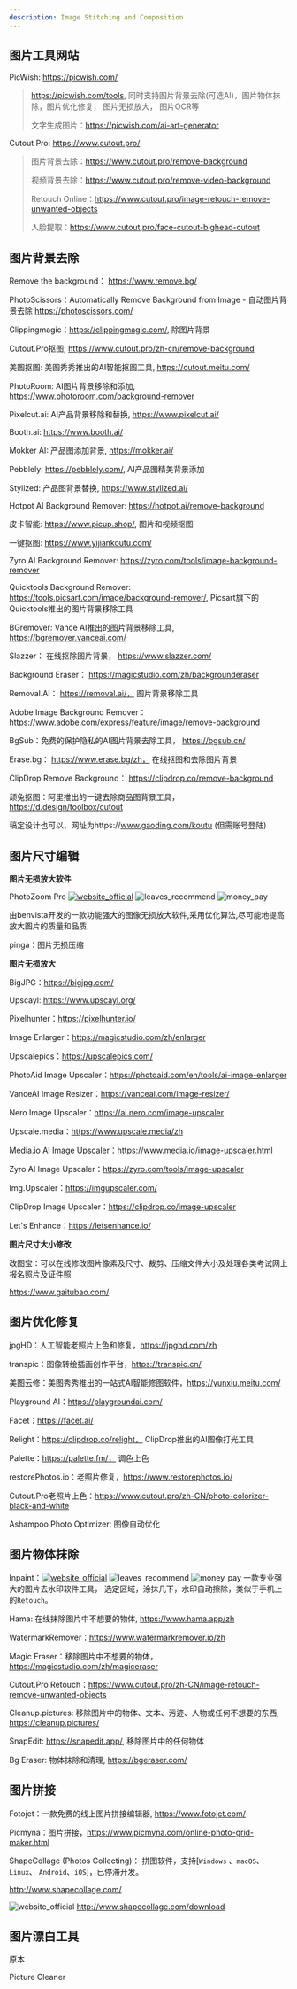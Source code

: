 ```yaml
---
description: Image Stitching and Composition
---
```


## 图片工具网站

PicWish: https://picwish.com/

> https://picwish.com/tools, 同时支持图片背景去除(可选AI)，图片物体抹除，图片优化修复， 图片无损放大， 图片OCR等
>
> 文字生成图片：https://picwish.com/ai-art-generator

Cutout Pro: https://www.cutout.pro/

> 图片背景去除：https://www.cutout.pro/remove-background
>
> 视频背景去除：https://www.cutout.pro/remove-video-background
>
> Retouch Online：https://www.cutout.pro/image-retouch-remove-unwanted-objects
>
> 人脸提取：https://www.cutout.pro/face-cutout-bighead-cutout

## 图片背景去除

Remove the background： https://www.remove.bg/ 

PhotoScissors：Automatically Remove Background from Image - 自动图片背景去除
https://photoscissors.com/

Clippingmagic：https://clippingmagic.com/, 除图片背景

Cutout.Pro抠图;  https://www.cutout.pro/zh-cn/remove-background

美图抠图: 美图秀秀推出的AI智能抠图工具, https://cutout.meitu.com/

PhotoRoom: AI图片背景移除和添加, https://www.photoroom.com/background-remover

Pixelcut.ai:  AI产品背景移除和替换,  https://www.pixelcut.ai/

Booth.ai:  https://www.booth.ai/

Mokker AI:  产品图添加背景, https://mokker.ai/

Pebblely:  https://pebblely.com/, AI产品图精美背景添加

Stylized:  产品图背景替换,  https://www.stylized.ai/

Hotpot AI Background Remover:  https://hotpot.ai/remove-background

皮卡智能:  https://www.picup.shop/, 图片和视频抠图

一键抠图:  https://www.yijiankoutu.com/

Zyro AI Background Remover:  https://zyro.com/tools/image-background-remover

Quicktools Background Remover:  https://tools.picsart.com/image/background-remover/, Picsart旗下的Quicktools推出的图片背景移除工具

BGremover: Vance AI推出的图片背景移除工具, https://bgremover.vanceai.com/

Slazzer： 在线抠除图片背景， https://www.slazzer.com/

Background Eraser：  https://magicstudio.com/zh/backgrounderaser

Removal.AI：  https://removal.ai/， 图片背景移除工具

Adobe Image Background Remover： https://www.adobe.com/express/feature/image/remove-background

BgSub：免费的保护隐私的AI图片背景去除工具， https://bgsub.cn/

Erase.bg：  https://www.erase.bg/zh， 在线抠图和去除图片背景

ClipDrop Remove Background：  https://clipdrop.co/remove-background

顽兔抠图：阿里推出的一键去除商品图背景工具，https://d.design/toolbox/cutout

稿定设计也可以，网址为https://www.gaoding.com/koutu (但需账号登陆)

## 图片尺寸编辑

**图片无损放大软件**

PhotoZoom Pro [![website_official](https://gitbook07.oss-cn-hangzhou.aliyuncs.com/website_official.svg)](https://www.benvista.com/photozoompro/) ![leaves_recommend](https://gitbook07.oss-cn-hangzhou.aliyuncs.com/leaves_rec.svg) ![money_pay](https://gitbook07.oss-cn-hangzhou.aliyuncs.com/money_pay.svg)

由benvista开发的一款功能强大的图像无损放大软件,采用优化算法,尽可能地提高放大图片的质量和品质.

pinga：图片无损压缩

**图片无损放大**

BigJPG：https://bigjpg.com/

Upscayl: https://www.upscayl.org/

Pixelhunter：https://pixelhunter.io/

Image Enlarger：https://magicstudio.com/zh/enlarger

Upscalepics：https://upscalepics.com/

PhotoAid Image Upscaler：https://photoaid.com/en/tools/ai-image-enlarger

VanceAI Image Resizer：https://vanceai.com/image-resizer/

Nero Image Upscaler：https://ai.nero.com/image-upscaler

Upscale.media：https://www.upscale.media/zh

Media.io AI Image Upscaler：https://www.media.io/image-upscaler.html

Zyro AI Image Upscaler：https://zyro.com/tools/image-upscaler

Img.Upscaler：https://imgupscaler.com/

ClipDrop Image Upscaler：https://clipdrop.co/image-upscaler

Let's Enhance：https://letsenhance.io/

**图片尺寸大小修改**

改图宝：可以在线修改图片像素及尺寸、裁剪、压缩文件大小及处理各类考试网上报名照片及证件照

https://www.gaitubao.com/

## 图片优化修复

jpgHD：人工智能老照片上色和修复，https://jpghd.com/zh

transpic：图像转绘插画创作平台，https://transpic.cn/

美图云修：美图秀秀推出的一站式AI智能修图软件，https://yunxiu.meitu.com/

Playground AI：https://playgroundai.com/

Facet：https://facet.ai/

Relight：https://clipdrop.co/relight， ClipDrop推出的AI图像打光工具

Palette：https://palette.fm/， 调色上色

restorePhotos.io：老照片修复，https://www.restorephotos.io/

Cutout.Pro老照片上色：https://www.cutout.pro/zh-CN/photo-colorizer-black-and-white

 Ashampoo Photo Optimizer: 图像自动优化

## 图片物体抹除

Inpaint：[![website_official](https://gitbook07.oss-cn-hangzhou.aliyuncs.com/website_official.svg)](https://www.theinpaint.com/) ![leaves_recommend](https://gitbook07.oss-cn-hangzhou.aliyuncs.com/leaves_rec.svg) ![money_pay](https://gitbook07.oss-cn-hangzhou.aliyuncs.com/money_pay.svg) 一款专业强大的图片去水印软件工具， 选定区域，涂抹几下，水印自动擦除，类似于手机上的`Retouch`。

Hama: 在线抹除图片中不想要的物体, https://www.hama.app/zh

WatermarkRemover：https://www.watermarkremover.io/zh

Magic Eraser：移除图片中不想要的物体，https://magicstudio.com/zh/magiceraser

Cutout.Pro Retouch：https://www.cutout.pro/zh-CN/image-retouch-remove-unwanted-objects

Cleanup.pictures: 移除图片中的物体、文本、污迹、人物或任何不想要的东西,  https://cleanup.pictures/

SnapEdit: https://snapedit.app/, 移除图片中的任何物体

Bg Eraser: 物体抹除和清理, https://bgeraser.com/

## 图片拼接


Fotojet：一款免费的线上图片拼接编辑器, https://www.fotojet.com/

Picmyna：图片拼接，https://www.picmyna.com/online-photo-grid-maker.html

ShapeCollage \(Photos Collecting\)： 拼图软件，支持[`Windows` 、`macOS`、 `Linux`、 `Android`、`iOS`]，已停滞开发。

http://www.shapecollage.com/

![website_official](https://gitbook07.oss-cn-hangzhou.aliyuncs.com/download.svg) http://www.shapecollage.com/download

## 图片漂白工具

原本

Picture Cleaner